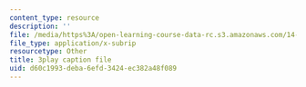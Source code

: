 ```yaml
---
content_type: resource
description: ''
file: /media/https%3A/open-learning-course-data-rc.s3.amazonaws.com/14-01sc-principles-of-microeconomics-fall-2011/d60c1993deba6efd3424ec382a48f089_jDnoR7IF_eY.srt
file_type: application/x-subrip
resourcetype: Other
title: 3play caption file
uid: d60c1993-deba-6efd-3424-ec382a48f089
---
```

